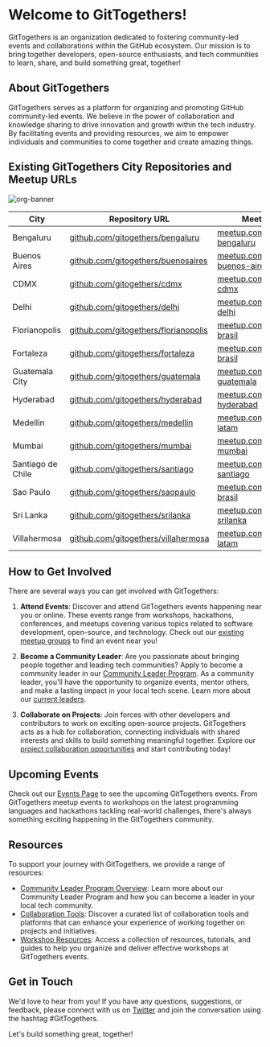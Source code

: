 # Welcome to GitTogethers!

GitTogethers is an organization dedicated to fostering community-led events and collaborations within the GitHub ecosystem. Our mission is to bring together developers, open-source enthusiasts, and tech communities to learn, share, and build something great, together!

## About GitTogethers

GitTogethers serves as a platform for organizing and promoting GitHub community-led events. We believe in the power of collaboration and knowledge sharing to drive innovation and growth within the tech industry. By facilitating events and providing resources, we aim to empower individuals and communities to come together and create amazing things.

## Existing GitTogethers City Repositories and Meetup URLs

![org-banner](https://private-user-images.githubusercontent.com/20666190/327136341-b64c5ecf-b206-4fc4-8ce0-eb9c4188f3a6.png)

| City | Repository URL | Meetup URL |
|------|----------------|------------|
| Bengaluru | [github.com/gitogethers/bengaluru](https://github.com/gitogethers/bengaluru) | [meetup.com/gittogether-bengaluru](https://www.meetup.com/gittogether-bengaluru) |
| Buenos Aires | [github.com/gitogethers/buenosaires](https://github.com/gitogethers/buenosaires) | [meetup.com/gittogether-buenos-aires](https://www.meetup.com/gittogether-buenos-aires) |
| CDMX | [github.com/gitogethers/cdmx](https://github.com/gitogethers/cdmx) | [meetup.com/gittogether-cdmx](https://www.meetup.com/gittogether-cdmx) |
| Delhi | [github.com/gitogethers/delhi](https://github.com/gitogethers/delhi) | [meetup.com/gittogether-delhi](https://www.meetup.com/gittogether-delhi) |
| Florianopolis | [github.com/gitogethers/florianopolis](https://github.com/gitogethers/florianopolis) | [meetup.com/gittogether-brasil](https://www.meetup.com/gittogether-brasil) |
| Fortaleza | [github.com/gitogethers/fortaleza](https://github.com/gitogethers/fortaleza) | [meetup.com/gittogether-brasil](https://www.meetup.com/gittogether-brasil) |
| Guatemala City | [github.com/gitogethers/guatemala](https://github.com/gitogethers/guatemala) | [meetup.com/gittogether-guatemala](https://www.meetup.com/gittogether-guatemala) |
| Hyderabad | [github.com/gitogethers/hyderabad](https://github.com/gitogethers/hyderabad) | [meetup.com/gittogether-hyderabad](https://www.meetup.com/gittogether-hyderabad) |
| Medellin | [github.com/gitogethers/medellin](https://github.com/gitogethers/medellin) | [meetup.com/gittogether-latam](https://www.meetup.com/gittogether-latam) |
| Mumbai | [github.com/gitogethers/mumbai](https://github.com/gitogethers/mumbai) | [meetup.com/gittogether-mumbai](https://www.meetup.com/gittogether-mumbai) |
| Santiago de Chile | [github.com/gitogethers/santiago](https://github.com/gitogethers/santiago) | [meetup.com/gittogether-santiago](https://www.meetup.com/gittogether-santiago) |
| Sao Paulo | [github.com/gitogethers/saopaulo](https://github.com/gitogethers/saopaulo) | [meetup.com/gittogether-brasil](https://www.meetup.com/gittogether-brasil) |
| Sri Lanka | [github.com/gitogethers/srilanka](https://github.com/gitogethers/srilanka) | [meetup.com/gittogether-srilanka](https://www.meetup.com/gittogether-srilanka) |
| Villahermosa | [github.com/gitogethers/villahermosa](https://github.com/gitogethers/villahermosa) | [meetup.com/gittogether-latam](https://www.meetup.com/gittogether-latam) |

## How to Get Involved

There are several ways you can get involved with GitTogethers:

1. **Attend Events**: Discover and attend GitTogethers events happening near you or online. These events range from workshops, hackathons, conferences, and meetups covering various topics related to software development, open-source, and technology. Check out our [existing meetup groups](https://meetup.com/github) to find an event near you!

2. **Become a Community Leader**: Are you passionate about bringing people together and leading tech communities? Apply to become a community leader in our [Community Leader Program](https://github.com/gittogethers/community-leaders). As a community leader, you'll have the opportunity to organize events, mentor others, and make a lasting impact in your local tech scene. Learn more about our [current leaders](https://github.com/gittogethers/community-leaders/blob/main/README.md).

3. **Collaborate on Projects**: Join forces with other developers and contributors to work on exciting open-source projects. GitTogethers acts as a hub for collaboration, connecting individuals with shared interests and skills to build something meaningful together. Explore our [project collaboration opportunities](https://github.com/gittogethers/projects) and start contributing today!

## Upcoming Events

Check out our [Events Page](https://www.meetup.com/pro/github-virtual-meetup/) to see the upcoming GitTogethers events. From GitTogethers meetup events to workshops on the latest programming languages and hackathons tackling real-world challenges, there's always something exciting happening in the GitTogethers community.

## Resources

To support your journey with GitTogethers, we provide a range of resources:

- [Community Leader Program Overview](https://github.com/gittogethers/community-leaders): Learn more about our Community Leader Program and how you can become a leader in your local tech community.
- [Collaboration Tools](https://github.com/gittogethers/collaboration-tools): Discover a curated list of collaboration tools and platforms that can enhance your experience of working together on projects and initiatives.
- [Workshop Resources](https://github.com/gittogethers/workshop-resources): Access a collection of resources, tutorials, and guides to help you organize and deliver effective workshops at GitTogethers events.

## Get in Touch

We'd love to hear from you! If you have any questions, suggestions, or feedback, please connect with us on [Twitter](https://twitter.com/githubcommunity) and join the conversation using the hashtag #GitTogethers.

Let's build something great, together!
